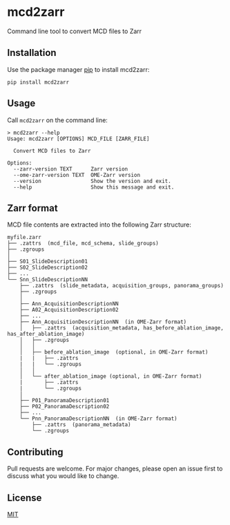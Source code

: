 # mcd2zarr

Command line tool to convert MCD files to Zarr

## Installation

Use the package manager [pip](https://pip.pypa.io/en/stable/) to install mcd2zarr:

```
pip install mcd2zarr
```

## Usage

Call `mcd2zarr` on the command line:

```
> mcd2zarr --help
Usage: mcd2zarr [OPTIONS] MCD_FILE [ZARR_FILE]

  Convert MCD files to Zarr

Options:
  --zarr-version TEXT      Zarr version
  --ome-zarr-version TEXT  OME-Zarr version
  --version                Show the version and exit.
  --help                   Show this message and exit.
```

## Zarr format

MCD file contents are extracted into the following Zarr structure:

```
myfile.zarr
├── .zattrs  (mcd_file, mcd_schema, slide_groups)
├── .zgroups
│
├── S01_SlideDescription01
├── S02_SlideDescription02
├── ...
└── Snn_SlideDescriptionNN
    ├── .zattrs  (slide_metadata, acquisition_groups, panorama_groups)
    ├── .zgroups
    │
    ├── Ann_AcquisitionDescriptionNN
    ├── A02_AcquisitionDescription02
    ├── ...
    ├── Ann_AcquisitionDescriptionNN  (in OME-Zarr format)
    │   ├── .zattrs  (acquisition_metadata, has_before_ablation_image, has_after_ablation_image)
    │   ├── .zgroups
    │   │
    │   ├── before_ablation_image  (optional, in OME-Zarr format)
    |   |   ├── .zattrs
    |   |   └── .zgroups
    │   │
    │   └── after_ablation_image (optional, in OME-Zarr format)
    |       ├── .zattrs
    |       └── .zgroups
    │
    ├── P01_PanoramaDescription01
    ├── P02_PanoramaDescription02
    ├── ...
    └── Pnn_PanoramaDescriptionNN  (in OME-Zarr format)
        ├── .zattrs  (panorama_metadata)
        └── .zgroups
```

## Contributing

Pull requests are welcome. For major changes, please open an issue first to discuss what you would like to change.

## License

[MIT](https://github.com/BodenmillerGroup/mcd2zarr/blob/main/LICENSE)
